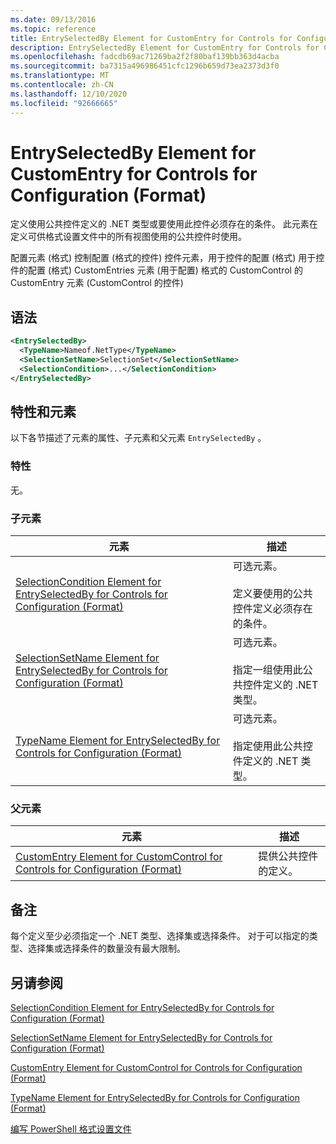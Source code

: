 ```yaml
---
ms.date: 09/13/2016
ms.topic: reference
title: EntrySelectedBy Element for CustomEntry for Controls for Configuration (Format)
description: EntrySelectedBy Element for CustomEntry for Controls for Configuration (Format)
ms.openlocfilehash: fadcdb69ac71269ba2f2f80baf139bb363d4acba
ms.sourcegitcommit: ba7315a496986451cfc1296b659d73ea2373d3f0
ms.translationtype: MT
ms.contentlocale: zh-CN
ms.lasthandoff: 12/10/2020
ms.locfileid: "92666665"
---
```

# <a name="entryselectedby-element-for-customentry-for-controls-for-configuration-format"></a>EntrySelectedBy Element for CustomEntry for Controls for Configuration (Format)

定义使用公共控件定义的 .NET 类型或要使用此控件必须存在的条件。 此元素在定义可供格式设置文件中的所有视图使用的公共控件时使用。

配置元素 (格式) 控制配置 (格式的控件) 控件元素，用于控件的配置 (格式) 用于控件的配置 (格式) CustomEntries 元素 (用于配置) 格式的 CustomControl 的 CustomEntry 元素 (CustomControl 的控件) 

## <a name="syntax"></a>语法

```xml
<EntrySelectedBy>
  <TypeName>Nameof.NetType</TypeName>
  <SelectionSetName>SelectionSet</SelectionSetName>
  <SelectionCondition>...</SelectionCondition>
</EntrySelectedBy>
```

## <a name="attributes-and-elements"></a>特性和元素

以下各节描述了元素的属性、子元素和父元素 `EntrySelectedBy` 。

### <a name="attributes"></a>特性

无。

### <a name="child-elements"></a>子元素

|元素|描述|
|-------------|-----------------|
|[SelectionCondition Element for EntrySelectedBy for Controls for Configuration (Format)](./selectioncondition-element-for-entryselectedby-for-controls-for-configuration-format.md)|可选元素。<br /><br /> 定义要使用的公共控件定义必须存在的条件。|
|[SelectionSetName Element for EntrySelectedBy for Controls for Configuration (Format)](./selectionsetname-element-for-selectioncondition-for-controls-for-configuration-format.md)|可选元素。<br /><br /> 指定一组使用此公共控件定义的 .NET 类型。|
|[TypeName Element for EntrySelectedBy for Controls for Configuration (Format)](./typename-element-for-entryselectedby-for-controls-for-configuration-format.md)|可选元素。<br /><br /> 指定使用此公共控件定义的 .NET 类型。|

### <a name="parent-elements"></a>父元素

|元素|描述|
|-------------|-----------------|
|[CustomEntry Element for CustomControl for Controls for Configuration (Format)](./customentry-element-for-customcontrol-for-controls-for-configuration-format.md)|提供公共控件的定义。|

## <a name="remarks"></a>备注

每个定义至少必须指定一个 .NET 类型、选择集或选择条件。 对于可以指定的类型、选择集或选择条件的数量没有最大限制。

## <a name="see-also"></a>另请参阅

[SelectionCondition Element for EntrySelectedBy for Controls for Configuration (Format)](./selectioncondition-element-for-entryselectedby-for-controls-for-configuration-format.md)

[SelectionSetName Element for EntrySelectedBy for Controls for Configuration (Format)](./selectionsetname-element-for-selectioncondition-for-controls-for-configuration-format.md)

[CustomEntry Element for CustomControl for Controls for Configuration (Format)](./customentry-element-for-customcontrol-for-controls-for-configuration-format.md)

[TypeName Element for EntrySelectedBy for Controls for Configuration (Format)](./typename-element-for-selectioncondition-for-controls-for-configuration-format.md)

[编写 PowerShell 格式设置文件](./writing-a-powershell-formatting-file.md)
